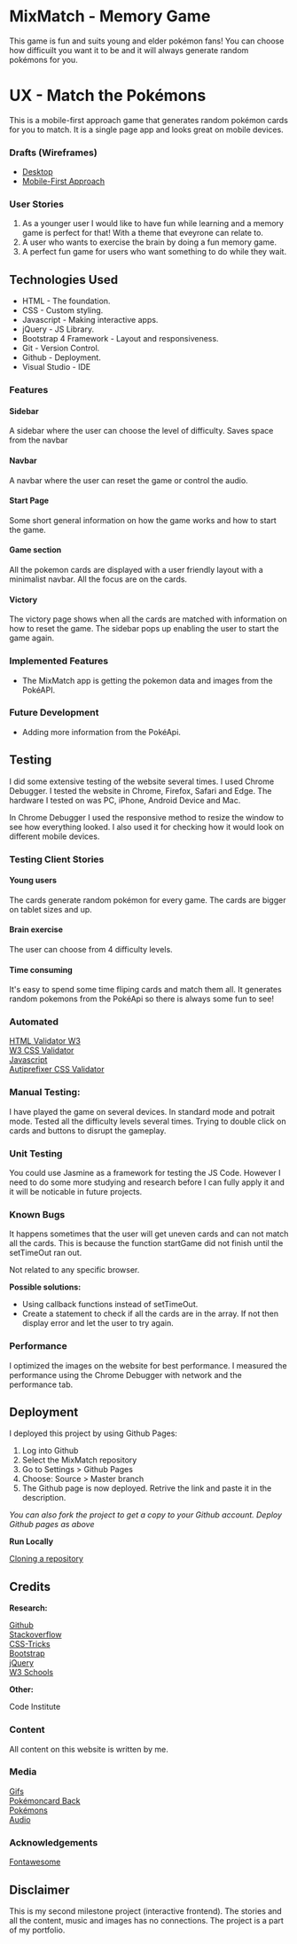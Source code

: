 # MixMatch - Memory Game
This game is fun and suits young and elder pokémon fans! You can choose how difficuilt you want it to be and it will always generate random pokémons for you.
# UX - Match the Pokémons
This is a mobile-first approach game that generates random pokémon cards for you to match. It is a single page app and looks great on mobile devices.

### Drafts (Wireframes)
* [Desktop](https://tomost2019.github.io/MixMatch/assets/images/wireframes/MixMatch_GameCards.png)
* [Mobile-First Approach](https://tomost2019.github.io/MixMatchassets/assets/images/wireframes/MixMatch_Mobile.png)

### User Stories

1. As a younger user I would like to have fun while learning and a memory game is perfect for that! With a theme that eveyrone can relate to. 
2. A user who wants to exercise the brain by doing a fun memory game. 
3. A perfect fun game for users who want something to do while they wait. 

## Technologies Used
* HTML - The foundation.
* CSS - Custom styling.
* Javascript - Making interactive apps. 
* jQuery - JS Library.
* Bootstrap 4 Framework - Layout and responsiveness.
* Git - Version Control.
* Github - Deployment.
* Visual Studio - IDE

### Features

#### Sidebar
A sidebar where the user can choose the level of difficulty. Saves space from the navbar
#### Navbar
A navbar where the user can reset the game or control the audio.
#### Start Page
Some short general information on how the game works and how to start the game. 
#### Game section
All the pokemon cards are displayed with a user friendly layout with a minimalist navbar. All the focus are on the cards. 
#### Victory
The victory page shows when all the cards are matched with information on how to reset the game. The sidebar pops up enabling the user to start the game again. 


### Implemented Features

* The MixMatch app is getting the pokemon data and images from the PokéAPI.


### Future Development
* Adding more information from the PokéApi. 


## Testing
I did some extensive testing of the website several times. I used Chrome Debugger. I tested the website in Chrome, Firefox, Safari and Edge. The hardware I tested on was PC, iPhone, Android Device and Mac.

In Chrome Debugger I used the responsive method to resize the window to see how everything looked. I also used it for checking how it would look on different mobile devices.

### Testing Client Stories

#### Young users 
The cards generate random pokémon for every game. The cards are bigger on tablet sizes and up.
#### Brain exercise
The user can choose from 4 difficulty levels.
#### Time consuming
It's easy to spend some time fliping cards and match them all. It generates random pokemons from the PokéApi so there is always some fun to see!




### Automated

[HTML Validator W3](https://validator.w3.org)<br>
[W3 CSS Validator](https://jigsaw.w3.org/css-validator/)<br>
[Javascript](https://codebeautify.org/jsvalidate)<br>
[Autiprefixer CSS Validator](https://autoprefixer.github.io/)



### Manual Testing:

I have played the game on several devices. In standard mode and potrait mode. Tested all the difficulty levels several times. Trying to double click on cards and buttons to disrupt the gameplay. 

### Unit Testing
You could use Jasmine as a framework for testing the JS Code. However I need to do some more studying and research before I can fully apply it and it will be noticable in future projects. 

### Known Bugs
It happens sometimes that the user will get uneven cards and can not match all the cards. This is because the function startGame did not finish until the setTimeOut ran out.

Not related to any specific browser. 

**Possible solutions:**
* Using callback functions instead of setTimeOut.
* Create a statement to check if all the cards are in the array. If not then display error and let the user to try again.

### Performance
I optimized the images on the website for best performance. I measured the performance using the Chrome Debugger with network and the performance tab.

## Deployment
I deployed this project by using Github Pages:

1. Log into Github
2. Select the MixMatch repository
3. Go to Settings > Github Pages
4. Choose: Source > Master branch
5. The Github page is now deployed. Retrive the link and paste it in the description.

*You can also fork the project to get a copy to your Github account. Deploy Github pages as above*

**Run Locally**

[Cloning a repository](https://help.github.com/en/articles/cloning-a-repository)


## Credits
**Research:**

[Github](https://www.github.com)<br>
[Stackoverflow](https://stackoverflow.com)<br>
[CSS-Tricks](https://www.css-tricks.com)<br>
[Bootstrap](https://www.getbootstrap.com)<br>
[jQuery](https://jquery.com/)<br>
[W3 Schools](https://www.w3schools.com/)

**Other:**

Code Institute

### Content
All content on this website is written by me.

### Media

[Gifs](https://giphy.com/)<br>
[Pokémoncard Back](https://www.deviantart.com/atomicmonkeytcg/art/Pokemon-Card-Backside-in-High-Resolution-633406210)<br>
[Pokémons](https://pokeapi.com/)<br>
[Audio](https://www.youtube.com/watch?v=P8T6gh9p2-c)

### Acknowledgements

[Fontawesome](https://www.fontawesome.com)<br> 

## Disclaimer
This is my second milestone project (interactive frontend). The stories and all the content, music and images has no connections. The project is a part of my portfolio. 

